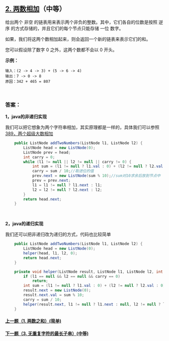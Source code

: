 ## [2. 两数相加](https://leetcode-cn.com/problems/add-two-numbers/)（中等）

给出两个 非空 的链表用来表示两个非负的整数。其中，它们各自的位数是按照 逆序 的方式存储的，并且它们的每个节点只能存储 一位 数字。

如果，我们将这两个数相加起来，则会返回一个新的链表来表示它们的和。

您可以假设除了数字 0 之外，这两个数都不会以 0 开头。

**示例：**

```
输入：(2 -> 4 -> 3) + (5 -> 6 -> 4)
输出：7 -> 0 -> 8
原因：342 + 465 = 807
```

<br/>

### 答案：

**1，java的非递归实现**

我们可以把它想象为两个字符串相加，其实原理都是一样的，具体我们可以参照[389，两个超级大数相加](https://mp.weixin.qq.com/s/fbCw49WLo0FImAIFl4pinQ)

```java
    public ListNode addTwoNumbers(ListNode l1, ListNode l2) {
        ListNode head = new ListNode(0);
        ListNode prev = head;
        int carry = 0;
        while (l1 != null || l2 != null || carry != 0) {
            int sum = (l1 != null ? l1.val : 0) + (l2 != null ? l2.val : 0) + carry;//求两个节点相加的值
            carry = sum / 10;//取进位的值
            prev.next = new ListNode(sum % 10);//sum对10求余后放到节点中
            prev = prev.next;
            l1 = l1 != null ? l1.next : l1;
            l2 = l2 != null ? l2.next : l2;
        }
        return head.next;
    }
```

<br/>

 **2，java的递归实现**

我们还可以把非递归改为递归的方式，代码也比较简单

```java
    public ListNode addTwoNumbers(ListNode l1, ListNode l2) {
        ListNode head = new ListNode(0);
        helper(head, l1, l2, 0);
        return head.next;
    }

    private void helper(ListNode result, ListNode l1, ListNode l2, int carry) {
        if (l1 == null && l2 == null && carry == 0)
            return;
        int sum = (l1 != null ? l1.val : 0) + (l2 != null ? l2.val : 0) + carry;
        result.next = new ListNode(0);
        result.next.val = sum % 10;
        carry = sum / 10;
        helper(result.next, l1 != null ? l1.next : null, l2 != null ? l2.next : null, carry);
    }
```



#### [上一题（1. 两数之和）(简单)](https://github.com/sdwwld/leetCode/blob/master/src/main/java/com/wld/java/leetcode/leetCode0001.md)

#### [下一题（3. 无重复字符的最长子串）(中等)](https://github.com/sdwwld/leetCode/blob/master/src/main/java/com/wld/java/leetcode/leetCode0003.md)

